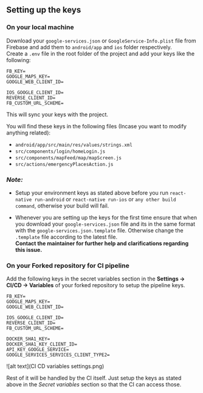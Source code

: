 ## Setting up the keys

### On your local machine

Download your `google-services.json` or `GoogleService-Info.plist` file from Firebase and add them to `android/app` and `ios` folder respectively.<br>
Create a `.env` file in the root folder of the project and add your keys like the following:

```
FB_KEY=
GOOGLE_MAPS_KEY=
GOOGLE_WEB_CLIENT_ID=

IOS_GOOGLE_CLIENT_ID=
REVERSE_CLIENT_ID=
FB_CUSTOM_URL_SCHEME=
```

This will sync your keys with the project.

You will find these keys in the following files (Incase you want to modify anything related):

*   `android/app/src/main/res/values/strings.xml`
*   `src/components/login/homeLogin.js`
*   `src/components/mapFeed/map/mapScreen.js`
*   `src/actions/emergencyPlacesAction.js`

### **_Note:_**

*   Setup your environment keys as stated above before you run `react-native run-android` or `react-native run-ios` or `any other build command`, otherwise your build will fail.

*   Whenever you are setting up the keys for the first time ensure that when you download your `google-services.json` file and its in the same format with the `google-services.json.template` file. Otherwise change the `.template` file according to the latest file.<br>
    **Contact the maintainer for further help and clarifications regarding this issue.**

### On your Forked repository for CI pipeline

Add the following keys in the secret variables section in the **Settings -> CI/CD -> Variables** of your forked repository to setup the pipeline keys.

```
FB_KEY=
GOOGLE_MAPS_KEY=
GOOGLE_WEB_CLIENT_ID=

IOS_GOOGLE_CLIENT_ID=
REVERSE_CLIENT_ID=
FB_CUSTOM_URL_SCHEME=

DOCKER_SHA1_KEY=
DOCKER_SHA1_KEY_CLIENT_ID=
API_KEY_GOOGLE_SERVICE=
GOOGLE_SERVICES_SERVICES_CLIENT_TYPE2=
```

![alt text](CI CD variables settings.png)

Rest of it will be handled by the CI itself. Just setup the keys as stated above in the _Secret variables_ section so that the CI can access those.
